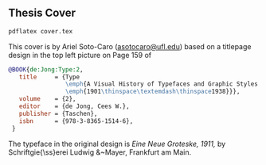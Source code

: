 ## Thesis Cover 
```tex
pdflatex cover.tex   
```


This cover is by Ariel Soto-Caro (asotocaro@ufl.edu) based on a titlepage design in the top left picture on Page 159 of

```bibtex
@BOOK{de:Jong:Type:2,
   title     = {Type
                \emph{A Visual History of Typefaces and Graphic Styles
                \emph{1901\thinspace\textemdash\thinspace1938}}},
   volume    = {2},
   editor    = {de Jong, Cees W.},
   publisher = {Taschen},
   isbn      = {978-3-8365-1514-6},
 }
```
The typeface in the original design is _Eine Neue Groteske, 1911,_
 by Schriftgie{\ss}erei Ludwig \&~Mayer, Frankfurt am Main.
